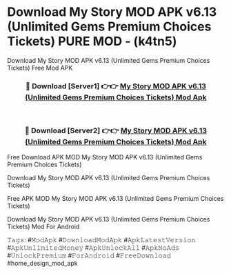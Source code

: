 # Download My Story MOD APK v6.13 (Unlimited Gems Premium Choices Tickets) PURE MOD - (k4tn5)
Download My Story MOD APK v6.13 (Unlimited Gems Premium Choices Tickets) Free Mod APK

<div align="center">
<h3>🔴 Download [Server1] 👉👉 <a href="https://apk-comot.site?title=My_Story_MOD_APK_v6.13_(Unlimited_Gems_Premium_Choices_Tickets)">My Story MOD APK v6.13 (Unlimited Gems Premium Choices Tickets) Mod Apk</a></h3><br>

<h3>🔴 Download [Server2] 👉👉 <a href="https://apk-comot.site?title=My_Story_MOD_APK_v6.13_(Unlimited_Gems_Premium_Choices_Tickets)">My Story MOD APK v6.13 (Unlimited Gems Premium Choices Tickets) Mod Apk</a></h3>
</div>


Free Download APK MOD My Story MOD APK v6.13 (Unlimited Gems Premium Choices Tickets)

Download My Story MOD APK v6.13 (Unlimited Gems Premium Choices Tickets) 

Free APK MOD My Story MOD APK v6.13 (Unlimited Gems Premium Choices Tickets) 

Download My Story MOD APK v6.13 (Unlimited Gems Premium Choices Tickets) Mod For Android

𝚃𝚊𝚐𝚜: #𝙼𝚘𝚍𝙰𝚙𝚔 #𝙳𝚘𝚠𝚗𝚕𝚘𝚊𝚍𝙼𝚘𝚍𝙰𝚙𝚔 #𝙰𝚙𝚔𝙻𝚊𝚝𝚎𝚜𝚝𝚅𝚎𝚛𝚜𝚒𝚘𝚗 #𝙰𝚙𝚔𝚄𝚗𝚕𝚒𝚖𝚒𝚝𝚎𝚍𝙼𝚘𝚗𝚎𝚢 #𝙰𝚙𝚔𝚄𝚗𝚕𝚘𝚌𝚔𝙰𝚕𝚕 #𝙰𝚙𝚔𝙽𝚘𝙰𝚍𝚜 #𝚄𝚗𝚕𝚘𝚌𝚔𝙿𝚛𝚎𝚖𝚒𝚞𝚖 #𝙵𝚘𝚛𝙰𝚗𝚍𝚛𝚘𝚒𝚍 #𝙵𝚛𝚎𝚎𝙳𝚘𝚠𝚗𝚕𝚘𝚊𝚍 #home_design_mod_apk